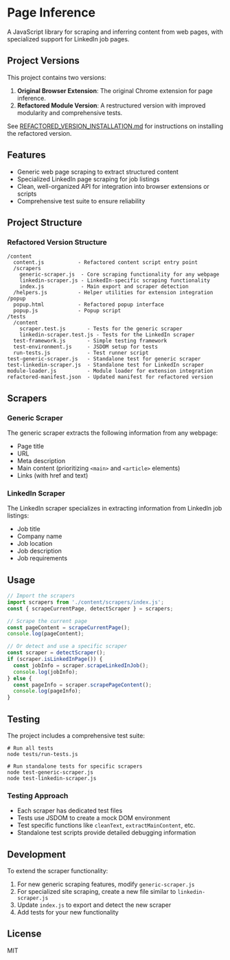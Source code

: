 # Page Inference

A JavaScript library for scraping and inferring content from web pages, with specialized support for LinkedIn job pages.

## Project Versions

This project contains two versions:

1. **Original Browser Extension**: The original Chrome extension for page inference.
2. **Refactored Module Version**: A restructured version with improved modularity and comprehensive tests.

See [REFACTORED_VERSION_INSTALLATION.md](REFACTORED_VERSION_INSTALLATION.md) for instructions on installing the refactored version.

## Features

- Generic web page scraping to extract structured content
- Specialized LinkedIn page scraping for job listings
- Clean, well-organized API for integration into browser extensions or scripts
- Comprehensive test suite to ensure reliability

## Project Structure

### Refactored Version Structure

```
/content
  content.js           - Refactored content script entry point
  /scrapers
    generic-scraper.js  - Core scraping functionality for any webpage
    linkedin-scraper.js - LinkedIn-specific scraping functionality
    index.js            - Main export and scraper detection
  /helpers.js          - Helper utilities for extension integration
/popup
  popup.html           - Refactored popup interface
  popup.js             - Popup script
/tests
  /content
    scraper.test.js       - Tests for the generic scraper
    linkedin-scraper.test.js - Tests for the LinkedIn scraper
  test-framework.js       - Simple testing framework
  test-environment.js     - JSDOM setup for tests
  run-tests.js            - Test runner script
test-generic-scraper.js   - Standalone test for generic scraper
test-linkedin-scraper.js  - Standalone test for LinkedIn scraper
module-loader.js          - Module loader for extension integration
refactored-manifest.json  - Updated manifest for refactored version
```

## Scrapers

### Generic Scraper

The generic scraper extracts the following information from any webpage:

- Page title
- URL
- Meta description
- Main content (prioritizing `<main>` and `<article>` elements)
- Links (with href and text)

### LinkedIn Scraper

The LinkedIn scraper specializes in extracting information from LinkedIn job listings:

- Job title
- Company name
- Job location
- Job description
- Job requirements

## Usage

```javascript
// Import the scrapers
import scrapers from './content/scrapers/index.js';
const { scrapeCurrentPage, detectScraper } = scrapers;

// Scrape the current page
const pageContent = scrapeCurrentPage();
console.log(pageContent);

// Or detect and use a specific scraper
const scraper = detectScraper();
if (scraper.isLinkedInPage()) {
  const jobInfo = scraper.scrapeLinkedInJob();
  console.log(jobInfo);
} else {
  const pageInfo = scraper.scrapePageContent();
  console.log(pageInfo);
}
```

## Testing

The project includes a comprehensive test suite:

```
# Run all tests
node tests/run-tests.js

# Run standalone tests for specific scrapers
node test-generic-scraper.js
node test-linkedin-scraper.js
```

### Testing Approach

- Each scraper has dedicated test files
- Tests use JSDOM to create a mock DOM environment
- Test specific functions like `cleanText`, `extractMainContent`, etc.
- Standalone test scripts provide detailed debugging information

## Development

To extend the scraper functionality:

1. For new generic scraping features, modify `generic-scraper.js`
2. For specialized site scraping, create a new file similar to `linkedin-scraper.js`
3. Update `index.js` to export and detect the new scraper
4. Add tests for your new functionality

## License

MIT 